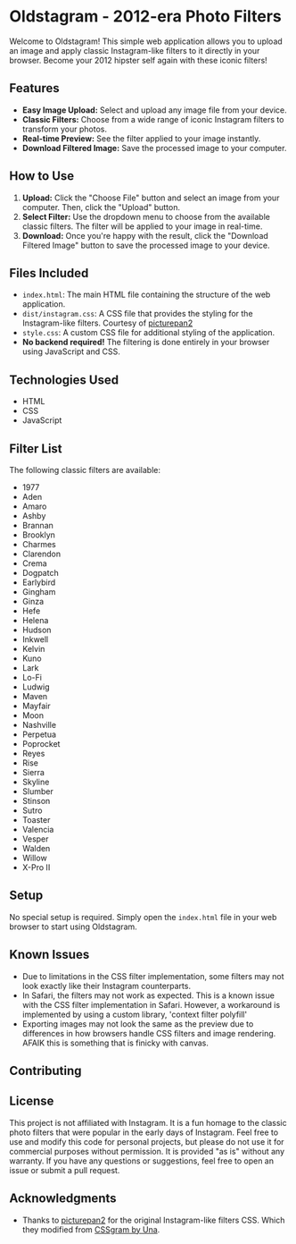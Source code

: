 # Oldstagram - 2012-era Photo Filters

Welcome to Oldstagram! This simple web application allows you to upload an image and apply classic Instagram-like filters to it directly in your browser. Become your 2012 hipster self again with these iconic filters!

## Features

* **Easy Image Upload:** Select and upload any image file from your device.
* **Classic Filters:** Choose from a wide range of iconic Instagram filters to transform your photos.
* **Real-time Preview:** See the filter applied to your image instantly.
* **Download Filtered Image:** Save the processed image to your computer.

## How to Use

1.  **Upload:** Click the "Choose File" button and select an image from your computer. Then, click the "Upload" button.
2.  **Select Filter:** Use the dropdown menu to choose from the available classic filters. The filter will be applied to your image in real-time.
3.  **Download:** Once you're happy with the result, click the "Download Filtered Image" button to save the processed image to your device.

## Files Included

* `index.html`: The main HTML file containing the structure of the web application.
* `dist/instagram.css`: A CSS file that provides the styling for the Instagram-like filters. Courtesy of [picturepan2](https://github.com/picturepan2/instagram.css)
* `style.css`: A custom CSS file for additional styling of the application.
* **No backend required!** The filtering is done entirely in your browser using JavaScript and CSS.

## Technologies Used

* HTML
* CSS
* JavaScript

## Filter List

The following classic filters are available:

* 1977
* Aden
* Amaro
* Ashby
* Brannan
* Brooklyn
* Charmes
* Clarendon
* Crema
* Dogpatch
* Earlybird
* Gingham
* Ginza
* Hefe
* Helena
* Hudson
* Inkwell
* Kelvin
* Kuno
* Lark
* Lo-Fi
* Ludwig
* Maven
* Mayfair
* Moon
* Nashville
* Perpetua
* Poprocket
* Reyes
* Rise
* Sierra
* Skyline
* Slumber
* Stinson
* Sutro
* Toaster
* Valencia
* Vesper
* Walden
* Willow
* X-Pro II

## Setup

No special setup is required. Simply open the `index.html` file in your web browser to start using Oldstagram.

## Known Issues
* Due to limitations in the CSS filter implementation, some filters may not look exactly like their Instagram counterparts.
* In Safari, the filters may not work as expected. This is a known issue with the CSS filter implementation in Safari. However, a workaround is implemented by using a custom library, 'context filter polyfill'
* Exporting images may not look the same as the preview due to differences in how browsers handle CSS filters and image rendering. AFAIK this is something that is finicky with canvas.

## Contributing

## License
This project is not affiliated with Instagram. It is a fun homage to the classic photo filters that were popular in the early days of Instagram. Feel free to use and modify this code for personal projects, but please do not use it for commercial purposes without permission. It is provided "as is" without any warranty. If you have any questions or suggestions, feel free to open an issue or submit a pull request.
## Acknowledgments
* Thanks to [picturepan2](https://github.com/picturepan2/instagram.css) for the original Instagram-like filters CSS. Which they modified from [CSSgram by Una](https://github.com/una/CSSgram).